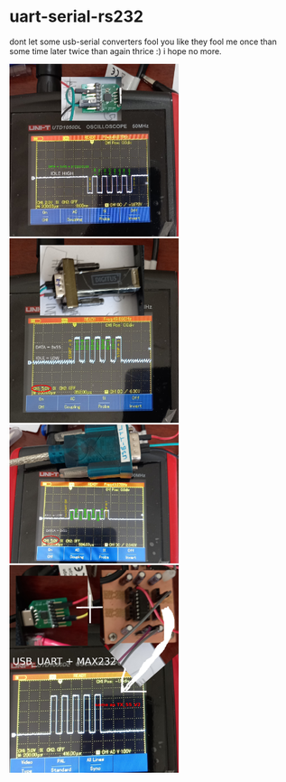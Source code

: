 # uart-serial-rs232
dont let some usb-serial converters fool you like they fool me once than some time later twice than again thrice :) i hope no more.  

<img src="waveforms/TX_55_V1.jpg" width="300"> 
<img src="waveforms/TX_55_V2.jpg" width="300"> 
<img src="waveforms/TX_55_V3.jpg" width="300"> 
<img src="waveforms/TX_55_V4.jpg" width="300"> 
